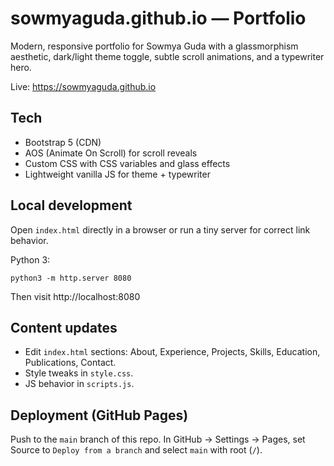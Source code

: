 # sowmyaguda.github.io — Portfolio

Modern, responsive portfolio for Sowmya Guda with a glassmorphism aesthetic, dark/light theme toggle, subtle scroll animations, and a typewriter hero.

Live: https://sowmyaguda.github.io

## Tech
- Bootstrap 5 (CDN)
- AOS (Animate On Scroll) for scroll reveals
- Custom CSS with CSS variables and glass effects
- Lightweight vanilla JS for theme + typewriter

## Local development
Open `index.html` directly in a browser or run a tiny server for correct link behavior.

Python 3:
```
python3 -m http.server 8080
```
Then visit http://localhost:8080

## Content updates
- Edit `index.html` sections: About, Experience, Projects, Skills, Education, Publications, Contact.
- Style tweaks in `style.css`.
- JS behavior in `scripts.js`.

## Deployment (GitHub Pages)
Push to the `main` branch of this repo. In GitHub → Settings → Pages, set Source to `Deploy from a branch` and select `main` with root (`/`).
